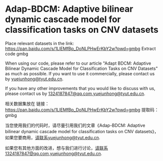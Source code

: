 # Adap-BDCM: Adaptive bilinear dynamic cascade model for classification tasks on CNV datasets

Place relevant datasets in the link: https://pan.baidu.com/s/1LlEMfBp_DoNLPHwErKbY2w?pwd=gmbg Extract code gmbg

When using our code, please refer to our article "Adapt BDCM: Adaptive Bilinear Dynamic Cascade Model for Classification Tasks on CNV Datasets" as much as possible. If you want to use it commercially, please contact us by yuejunhong@tyut.edu.cn.

If you have any other improvements that you would like to discuss with us, please contact us by 1324187847@qq.com,yuejunhong@tyut.edu.cn.

相关数据集放在 链接：https://pan.baidu.com/s/1LlEMfBp_DoNLPHwErKbY2w?pwd=gmbg 提取码：gmbg

当您使用我们的代码时，请尽量引用我们的文章《Adap-BDCM: Adaptive bilinear dynamic cascade model for classification tasks on CNV datasets》，如果您要商用，请联系yuejunhong@tyut.edu.cn.

如果您有其他方面的改进，想与我们进行讨论，请联系1324187847@qq.com,yuejunhong@tyut.edu.cn.
